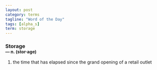 ```yaml
---
layout: post
category: terms
tagline: "Word of the Day"
tags: [alpha_s]
term: storage
---
```


<h3>Storage<br/> <small>&mdash; n. (stor<span>&middot;</span>age)</small></h3>
<p><ol><li>the time that has elapsed since the grand opening of a retail outlet</li>
</ol></p>
